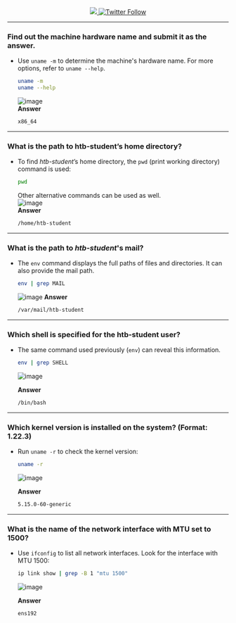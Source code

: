 <div align="center"> 
  <a class="header-badge" target="_blank" href="https://www.linkedin.com/in/Iam4lex/">
  <img src="https://img.shields.io/badge/style--5eba00.svg?label=LinkedIn&logo=linkedin&style=social">
  </a>
  <a class="header-badge" target="_blank" href="https://twitter.com/Iam4lex">
  <img alt="Twitter Follow" src="https://img.shields.io/twitter/follow/Iam4lex?style=social"> 
  </a> 
</div>

---

### Find out the machine hardware name and submit it as the answer.
- Use `uname -m` to determine the machine's hardware name. For more options, refer to `uname --help`.
    ```bash
    uname -m
    uname --help
    ```
    ![image](https://github.com/user-attachments/assets/db1dcec4-ebcd-4020-b9f8-8b6abfe59099)  
    **Answer**
    ```bash
    x86_64
    ```

---

### What is the path to htb-student’s home directory?  
- To find *htb-student*’s home directory, the `pwd` (print working directory) command is used:  
    ```bash
    pwd
    ```
    Other alternative commands can be used as well.  
    ![image](https://github.com/user-attachments/assets/90c7bcf1-f190-4bbe-820a-7289bacfcfac)  
    **Answer**
    ```bash
    /home/htb-student
    ```

---

### What is the path to *htb-student*'s mail?  
- The `env` command displays the full paths of files and directories. It can also provide the mail path.  
    ```bash
    env | grep MAIL
    ```
    ![image](https://github.com/user-attachments/assets/a18adce7-43c4-4f76-93a5-16d5c5d64b44)
  **Answer**
    ```bash
    /var/mail/htb-student
    ```

---

### Which shell is specified for the htb-student user?  
- The same command used previously (`env`) can reveal this information.  
    ```bash
    env | grep SHELL
    ```
    ![image](https://github.com/user-attachments/assets/4e77f57f-6ea4-4970-bd98-703a0f64b988)
  
    **Answer**
    ```bash
    /bin/bash
    ```

---

### Which kernel version is installed on the system? (Format: 1.22.3)  
- Run `uname -r` to check the kernel version:  
    ```bash
    uname -r
    ```
    ![image](https://github.com/user-attachments/assets/de49fcf2-f7f4-417e-88ea-54115104d64f)

    **Answer**
    ```bash
    5.15.0-60-generic
    ```

---

### What is the name of the network interface with MTU set to 1500?  
- Use `ifconfig` to list all network interfaces. Look for the interface with MTU 1500:  
    ```bash
    ip link show | grep -B 1 "mtu 1500"
    ```
    ![image](https://github.com/user-attachments/assets/ca4d184e-edeb-441a-be42-6116a1c5ba76)

    **Answer**
    ```bash
    ens192
    ```
